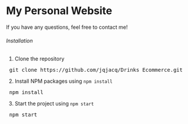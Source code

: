 # My Personal Website 
If you have any questions, feel free to contact me!

###### Installation
1. Clone the repository 
<pre> git clone https://github.com/jqjacq/Drinks_Ecommerce.git </pre>
2. Install NPM packages using `npm install`
<pre> npm install </pre>
3. Start the project using `npm start`
<pre> npm start </pre>
